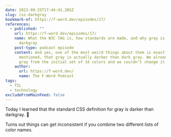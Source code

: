 ```yaml
---
date: 2023-09-25T17:44:41.205Z
slug: css-darkgray
bookmark-of: https://f-word.dev/episodes/17/
references:
  - published: ""
    url: https://f-word.dev/episodes/17/
    name: What the W3C TAG is, how standards are made, and why gray is darker than
      darkgray
    post-type: podcast episode
    content: And yes, one of the most weird things about them is exactly what you
      mentioned, that gray is actually darker than dark gray. We already had
      gray from the initial set of 16 colors and we couldn’t change it.
    author:
      url: https://f-word.dev/
      name: The F-Word Podcast
tags:
  - TIL
  - technology
excludeFromMainFeed: false
---
```

Today I learned that the standard CSS definition for gray is darker than darkgray. 🙈



Turns out things can get inconsistent if you combine two different lists of color names.